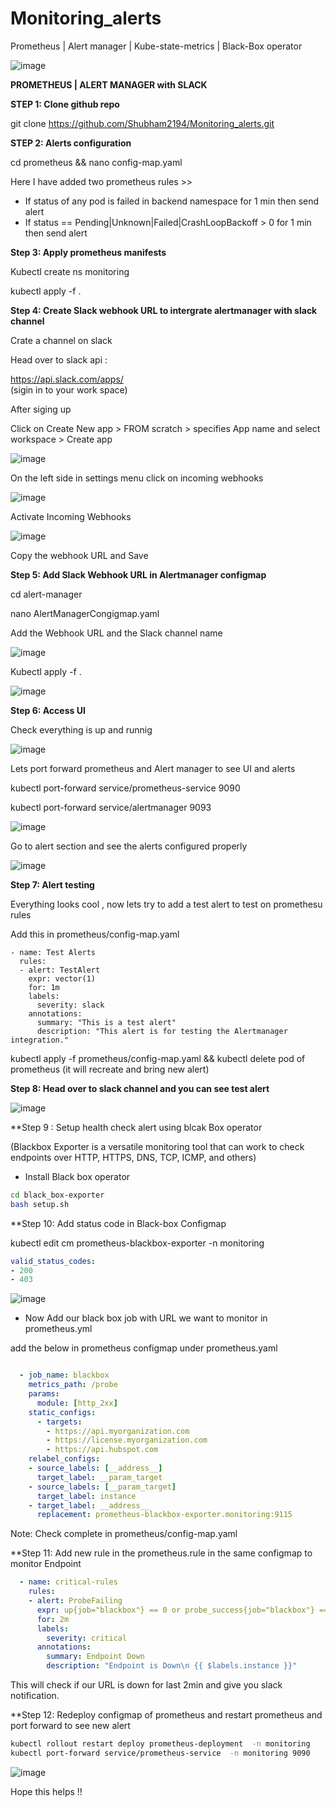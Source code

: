 # Monitoring_alerts
Prometheus | Alert manager | Kube-state-metrics | Black-Box operator



![image](https://github.com/Shubham2194/Monitoring_alerts/assets/83746560/7879519f-cfb2-4327-8199-673b98af44b4)



**PROMETHEUS | ALERT MANAGER with SLACK**

**STEP 1: Clone github repo**

git clone https://github.com/Shubham2194/Monitoring_alerts.git


**STEP 2: Alerts configuration**

cd prometheus && nano config-map.yaml 


Here I have added two prometheus rules >>


- If status of any pod is failed in backend namespace for 1 min then send alert
- If status == Pending|Unknown|Failed|CrashLoopBackoff  > 0  for 1 min then send alert
 

**Step 3: Apply prometheus manifests**

Kubectl create ns monitoring

kubectl apply -f .


**Step 4: Create Slack webhook URL to intergrate alertmanager with slack channel**

Crate a channel on slack

Head over to slack api : 

https://api.slack.com/apps/  
(sigin in to your work space)

After siging up

Click on Create New app > FROM scratch > specifies App name and select workspace > Create app


![image](https://github.com/Shubham2194/Monitoring_alerts/assets/83746560/3203175f-c6fd-4aaf-9b67-02f1cf2c48d2)


On the left side in settings menu click on incoming webhooks

![image](https://github.com/Shubham2194/Monitoring_alerts/assets/83746560/5754f5e2-ba0d-410d-bf9e-8276b92baf0a)

Activate Incoming Webhooks

![image](https://github.com/Shubham2194/Monitoring_alerts/assets/83746560/156e819a-1518-496d-9382-a72c7327c00f)

Copy the webhook URL and Save



**Step 5: Add Slack Webhook URL in Alertmanager configmap**

cd alert-manager

nano AlertManagerCongigmap.yaml

Add the Webhook URL and the Slack channel name

![image](https://github.com/Shubham2194/Monitoring_alerts/assets/83746560/19d65d4e-76a3-43c0-9346-8d0844c07d2a)


Kubectl apply -f .

![image](https://github.com/Shubham2194/Monitoring_alerts/assets/83746560/6d9e0b32-6bd5-4b0f-9022-76c92a1358a8)


**Step 6: Access UI**

Check everything is up and runnig

![image](https://github.com/Shubham2194/Monitoring_alerts/assets/83746560/954908f4-db11-4ec6-9804-7eda2ad68917)

Lets port forward prometheus and Alert manager to see UI and alerts

kubectl port-forward service/prometheus-service 9090

kubectl port-forward service/alertmanager 9093

![image](https://github.com/Shubham2194/Monitoring_alerts/assets/83746560/9b18fbc0-817b-48c9-a944-db63e7997103)


Go to alert section and see the alerts configured properly


![image](https://github.com/Shubham2194/Monitoring_alerts/assets/83746560/5f003f36-e84e-4ac5-bc4c-3b67caebd53a)


**Step 7: Alert testing**

Everything looks cool , now lets try to add a test alert to test on promethesu rules

Add this in prometheus/config-map.yaml

    - name: Test Alerts
      rules:
      - alert: TestAlert
        expr: vector(1)
        for: 1m
        labels:
          severity: slack
        annotations:
          summary: "This is a test alert"
          description: "This alert is for testing the Alertmanager integration."


kubectl apply -f prometheus/config-map.yaml && kubectl delete pod of prometheus (it will recreate and bring new alert)


**Step 8: Head over to slack channel and you can see test alert**

![image](https://github.com/Shubham2194/Monitoring_alerts/assets/83746560/e91e2ae3-ca30-435e-bcb5-26c8c1757cb8)




**Step 9 : Setup health check alert using blcak Box operator

 (Blackbox Exporter is a versatile monitoring tool that can work to check endpoints over HTTP, HTTPS, DNS, TCP, ICMP, and others)

- Install Black box operator
```sh
cd black_box-exporter
bash setup.sh
```

**Step 10: Add status code in Black-box Configmap

kubectl edit cm prometheus-blackbox-exporter -n monitoring
```yml
valid_status_codes:
- 200
- 403
```

![image](https://github.com/user-attachments/assets/00a257f5-92f8-46bf-bb81-7b481ffe46ce)


- Now Add our black box job with URL we want to monitor in prometheus.yml

add the below in prometheus configmap under prometheus.yaml
```yml

  - job_name: blackbox
    metrics_path: /probe
    params:
      module: [http_2xx]
    static_configs:
      - targets:
        - https://api.myorganization.com
        - https://license.myorganization.com
        - https://api.hubspot.com
    relabel_configs:
    - source_labels: [__address__]
      target_label: __param_target
    - source_labels: [__param_target]
      target_label: instance
    - target_label: __address__
      replacement: prometheus-blackbox-exporter.monitoring:9115
```
Note: Check complete in prometheus/config-map.yaml 

**Step 11: Add new rule in the prometheus.rule in the same configmap to monitor Endpoint

```yml
  - name: critical-rules
    rules:
    - alert: ProbeFailing
      expr: up{job="blackbox"} == 0 or probe_success{job="blackbox"} == 0
      for: 2m
      labels:
        severity: critical
      annotations:
        summary: Endpoint Down
        description: "Endpoint is Down\n {{ $labels.instance }}"
```
This will check if our URL is down for last 2min and give you slack notification.

**Step 12: Redeploy configmap of prometheus and restart prometheus and port forward to see new alert

```sh
kubectl rollout restart deploy prometheus-deployment  -n monitoring
kubectl port-forward service/prometheus-service  -n monitoring 9090 
```

![image](https://github.com/user-attachments/assets/0979c1d8-4404-4758-831c-21792fbf9430)


Hope this helps !!















